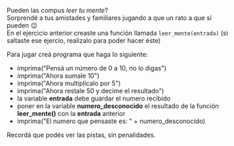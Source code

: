 Pueden las compus _leer tu mente_?   
Sorprendé a tus amistades y familiares jugando a que  un rato a que sí pueden :wink:   
En el ejercicio anterior creaste una función llamada `leer_mente(entrada)` (si saltaste ese ejercio, realizalo para poder hacer éste)   

Para jugar creá programa que haga lo siguiente:   
* imprima("Pensá un número de 0 a 10, no lo digas")   
* imprima("Ahora sumale 10")   
* imprima("Ahora multiplicalo  por 5")   
* imprima("Ahora restale 50  y decime el resultado")   
* la variable **entrada** debe guardar el numero recibido   
* poner en la variable **numero_desconocido** el resultado de la función **leer_mente()** con la   **entrada**  anterior
* imprima("El numero que pensaste es: " + numero_desconocido)   
   

Recordá que podés ver las pistas, sin penalidades.
